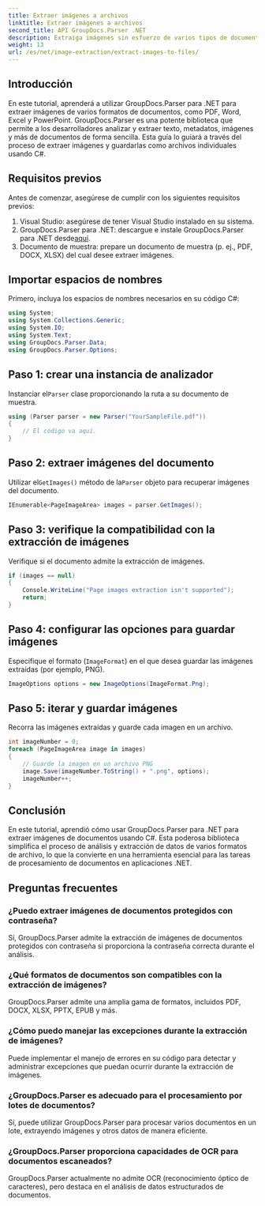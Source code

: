 ```yaml
---
title: Extraer imágenes a archivos
linktitle: Extraer imágenes a archivos
second_title: API GroupDocs.Parser .NET
description: Extraiga imágenes sin esfuerzo de varios tipos de documentos como PDF y DOCX utilizando GroupDocs.Parser para .NET. Simplifique sus tareas de análisis de documentos.
weight: 13
url: /es/net/image-extraction/extract-images-to-files/
---
```

## Introducción
En este tutorial, aprenderá a utilizar GroupDocs.Parser para .NET para extraer imágenes de varios formatos de documentos, como PDF, Word, Excel y PowerPoint. GroupDocs.Parser es una potente biblioteca que permite a los desarrolladores analizar y extraer texto, metadatos, imágenes y más de documentos de forma sencilla. Esta guía lo guiará a través del proceso de extraer imágenes y guardarlas como archivos individuales usando C#.
## Requisitos previos
Antes de comenzar, asegúrese de cumplir con los siguientes requisitos previos:
1. Visual Studio: asegúrese de tener Visual Studio instalado en su sistema.
2.  GroupDocs.Parser para .NET: descargue e instale GroupDocs.Parser para .NET desde[aquí](https://releases.groupdocs.com/parser/net/).
3. Documento de muestra: prepare un documento de muestra (p. ej., PDF, DOCX, XLSX) del cual desee extraer imágenes.

## Importar espacios de nombres
Primero, incluya los espacios de nombres necesarios en su código C#:
```csharp
using System;
using System.Collections.Generic;
using System.IO;
using System.Text;
using GroupDocs.Parser.Data;
using GroupDocs.Parser.Options;
```
## Paso 1: crear una instancia de analizador
 Instanciar el`Parser` clase proporcionando la ruta a su documento de muestra.
```csharp
using (Parser parser = new Parser("YourSampleFile.pdf"))
{
    // El código va aquí.
}
```
## Paso 2: extraer imágenes del documento
 Utilizar el`GetImages()` método de la`Parser` objeto para recuperar imágenes del documento.
```csharp
IEnumerable<PageImageArea> images = parser.GetImages();
```
## Paso 3: verifique la compatibilidad con la extracción de imágenes
Verifique si el documento admite la extracción de imágenes.
```csharp
if (images == null)
{
    Console.WriteLine("Page images extraction isn't supported");
    return;
}
```
## Paso 4: configurar las opciones para guardar imágenes
Especifique el formato (`ImageFormat`) en el que desea guardar las imágenes extraídas (por ejemplo, PNG).
```csharp
ImageOptions options = new ImageOptions(ImageFormat.Png);
```
## Paso 5: iterar y guardar imágenes
Recorra las imágenes extraídas y guarde cada imagen en un archivo.
```csharp
int imageNumber = 0;
foreach (PageImageArea image in images)
{
    // Guarde la imagen en un archivo PNG
    image.Save(imageNumber.ToString() + ".png", options);
    imageNumber++;
}
```

## Conclusión
En este tutorial, aprendió cómo usar GroupDocs.Parser para .NET para extraer imágenes de documentos usando C#. Esta poderosa biblioteca simplifica el proceso de análisis y extracción de datos de varios formatos de archivo, lo que la convierte en una herramienta esencial para las tareas de procesamiento de documentos en aplicaciones .NET.

## Preguntas frecuentes
### ¿Puedo extraer imágenes de documentos protegidos con contraseña?
Sí, GroupDocs.Parser admite la extracción de imágenes de documentos protegidos con contraseña si proporciona la contraseña correcta durante el análisis.
### ¿Qué formatos de documentos son compatibles con la extracción de imágenes?
GroupDocs.Parser admite una amplia gama de formatos, incluidos PDF, DOCX, XLSX, PPTX, EPUB y más.
### ¿Cómo puedo manejar las excepciones durante la extracción de imágenes?
Puede implementar el manejo de errores en su código para detectar y administrar excepciones que puedan ocurrir durante la extracción de imágenes.
### ¿GroupDocs.Parser es adecuado para el procesamiento por lotes de documentos?
Sí, puede utilizar GroupDocs.Parser para procesar varios documentos en un lote, extrayendo imágenes y otros datos de manera eficiente.
### ¿GroupDocs.Parser proporciona capacidades de OCR para documentos escaneados?
GroupDocs.Parser actualmente no admite OCR (reconocimiento óptico de caracteres), pero destaca en el análisis de datos estructurados de documentos.